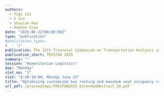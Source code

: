 ```yaml
---
authors:
  - Yiqi Cai
  - S Sun
  - Shuxian Hao
  - Haohan Xiao
date: "2025-06-22T00:00:00Z"
type: "publication"
#publication_types:
#  - "1"
publication: The 12th Triennial Symposium on Transportation Analysis conference
publication_short: TRISTAN 2025
summary: ""
session: "Humanitarian Logistics"
day: "Monday"
slot_no: "1"
slot: "8:30-10:00, Monday June 23"
title: "Optimizing customized bus routing and maximum seat occupancy rate under the influence of epidemic outbreaks"
url_pdf: /proceedings/TRISTAN2025_ExtendedAbstract_20.pdf
---
```

